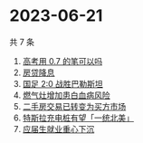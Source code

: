 # 2023-06-21

共 7 条

<!-- BEGIN -->
<!-- 最后更新时间 Wed Jun 21 2023 14:09:49 GMT+0800 (China Standard Time) -->

1. [高考用 0.7 的笔可以吗](https://www.zhihu.com/search?q=%E9%AB%98%E8%80%83%E7%94%A8%200.7%20%E7%9A%84%E7%AC%94%E5%8F%AF%E4%BB%A5%E5%90%97)
1. [房贷降息](https://www.zhihu.com/search?q=%E6%88%BF%E8%B4%B7%E9%99%8D%E6%81%AF)
1. [国足 2:0 战胜巴勒斯坦](https://www.zhihu.com/search?q=%E5%9B%BD%E8%B6%B3%202%3A0%20%E6%88%98%E8%83%9C%E5%B7%B4%E5%8B%92%E6%96%AF%E5%9D%A6)
1. [燃气灶增加患白血病风险](https://www.zhihu.com/search?q=%E7%87%83%E6%B0%94%E7%81%B6%E5%A2%9E%E5%8A%A0%E6%82%A3%E7%99%BD%E8%A1%80%E7%97%85%E9%A3%8E%E9%99%A9)
1. [二手房交易已转变为买方市场](https://www.zhihu.com/search?q=%E4%BA%8C%E6%89%8B%E6%88%BF%E4%BA%A4%E6%98%93%E5%B7%B2%E8%BD%AC%E5%8F%98%E4%B8%BA%E4%B9%B0%E6%96%B9%E5%B8%82%E5%9C%BA)
1. [特斯拉充电桩有望「一统北美」](https://www.zhihu.com/search?q=%E7%89%B9%E6%96%AF%E6%8B%89%E5%85%85%E7%94%B5%E6%A1%A9%E6%9C%89%E6%9C%9B%E3%80%8C%E4%B8%80%E7%BB%9F%E5%8C%97%E7%BE%8E%E3%80%8D)
1. [应届生就业重心下沉](https://www.zhihu.com/search?q=%E5%BA%94%E5%B1%8A%E7%94%9F%E5%B0%B1%E4%B8%9A%E9%87%8D%E5%BF%83%E4%B8%8B%E6%B2%89)

<!-- END -->
